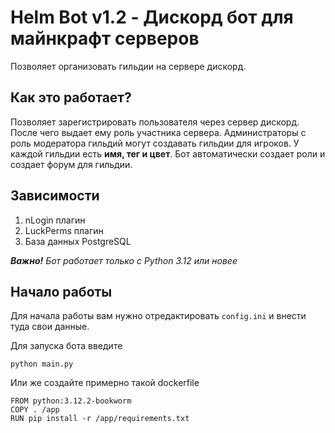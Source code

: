 # Helm Bot v1.2 - Дискорд бот для майнкрафт серверов

Позволяет организовать гильдии на сервере дискорд.

## Как это работает?
Позволяет зарегистрировать пользователя через сервер дискорд. После чего выдает ему роль участника сервера. Администраторы с роль модератора гильдий могут создавать гильдии для игроков. У каждой гильдии есть **имя, тег и цвет**. Бот автоматически создает роли и создает форум для гильдии.

## Зависимости
1. nLogin плагин
2. LuckPerms плагин
3. База данных PostgreSQL

_**Важно!** Бот работает только с Python 3.12 или новее_

## Начало работы
Для начала работы вам нужно отредактировать `config.ini` и внести туда свои данные.

Для запуска бота введите 
```
python main.py
```

Или же создайте примерно такой dockerfile
```
FROM python:3.12.2-bookworm
COPY . /app
RUN pip install -r /app/requirements.txt
```


